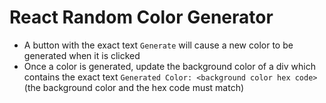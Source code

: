# React Random Color Generator
-  A button with the exact text `Generate` will cause a new color to be generated when it is clicked
-  Once a color is generated, update the background color of a div which contains the exact text `Generated Color: <background color hex code>` (the background color and the hex code must match)
